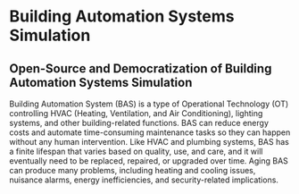 # Building Automation Systems Simulation
## Open-Source and Democratization of Building Automation Systems Simulation
Building Automation System (BAS) is a type of Operational Technology (OT) controlling HVAC (Heating, Ventilation, and Air Conditioning), lighting systems, and other building-related functions. BAS can reduce energy costs and automate time-consuming maintenance tasks so they can happen without any human intervention. Like HVAC and plumbing systems, BAS has a finite lifespan that varies based on quality, use, and care, and it will eventually need to be replaced, repaired, or upgraded over time. Aging BAS can produce many problems, including heating and cooling issues, nuisance alarms, energy inefficiencies, and security-related implications. 
